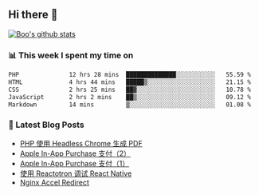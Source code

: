 ## Hi there 👋

[![Boo's github stats](https://github-readme-stats.vercel.app/api?username=0xAiKang)](https://github.com/anuraghazra/github-readme-stats)

<!-- [![Most Used Langs](https://github-readme-stats.vercel.app/api/top-langs/?username=0xAiKang)](https://github.com/anuraghazra/github-readme-stats) -->

### 📊 This week I spent my time on
<!--START_SECTION:waka-->

```txt
PHP              12 hrs 28 mins  ██████████████░░░░░░░░░░░   55.59 %
HTML             4 hrs 44 mins   █████▒░░░░░░░░░░░░░░░░░░░   21.15 %
CSS              2 hrs 25 mins   ██▓░░░░░░░░░░░░░░░░░░░░░░   10.78 %
JavaScript       2 hrs 2 mins    ██▒░░░░░░░░░░░░░░░░░░░░░░   09.12 %
Markdown         14 mins         ▒░░░░░░░░░░░░░░░░░░░░░░░░   01.08 %
```

<!--END_SECTION:waka-->

### 📕 Latest Blog Posts
<!-- BLOG-POST-LIST:START -->
- [PHP 使用 Headless Chrome 生成 PDF](https://www.0x2beace.com/php-uses-headless-chrome-to-generate-pdf/)
- [Apple In-App Purchase 支付（2）](https://www.0x2beace.com/apple-in-app-purchase-payment-2/)
- [Apple In-App Purchase 支付（1）](https://www.0x2beace.com/apple-in-app-purchase-payment-1/)
- [使用 Reactotron 调试 React Native](https://www.0x2beace.com/debug-react-native-using-reactotron/)
- [Nginx Accel Redirect](https://www.0x2beace.com/nginx-accel-redirect/)
<!-- BLOG-POST-LIST:END -->

